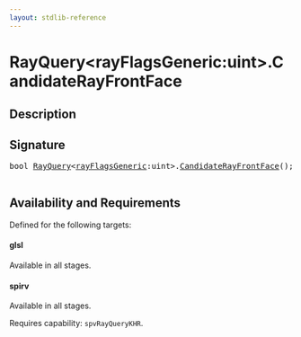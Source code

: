 ```yaml
---
layout: stdlib-reference
---
```


# RayQuery\<rayFlagsGeneric:uint\>\.CandidateRayFrontFace

## Description





## Signature 

<pre>
bool <a href="/stdlib-reference/types/RayQuery/index" class="code_type">RayQuery</a>&lt;<a href="/stdlib-reference/types/RayQuery/index#decl-rayFlagsGeneric" class="code_var">rayFlagsGeneric</a>:uint&gt;.<a href="/stdlib-reference/types/RayQuery/CandidateRayFrontFace">CandidateRayFrontFace</a>();

</pre>

## Availability and Requirements

Defined for the following targets:

#### glsl
Available in all stages.

#### spirv
Available in all stages.

Requires capability: `spvRayQueryKHR`.


